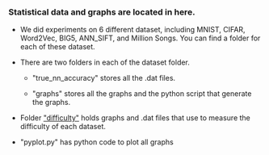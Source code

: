 ### Statistical data and graphs are located in here.

* We did experiments on 6 different dataset, including MNIST, CIFAR, Word2Vec, BIG5, ANN_SIFT, and Million Songs. You can find a folder for each of these dataset.

* There are two folders in each of the dataset folder.

  * "true_nn_accuracy" stores all the .dat files.

  * "graphs" stores all the graphs and the python script that generate the graphs.

* Folder ["difficulty"](https://github.com/zhenzhai/nearest_neighbor/tree/master/output_data/difficulty) holds graphs and .dat files that use to measure the difficulty of each dataset.

* "pyplot.py" has python code to plot all graphs
